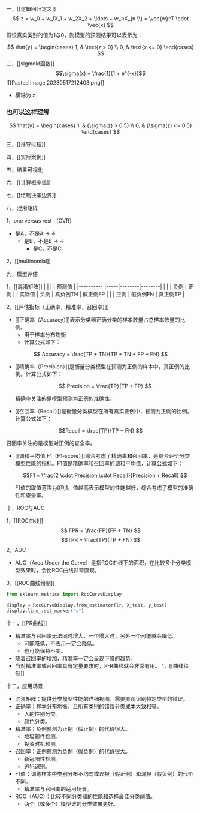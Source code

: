 一，[[逻辑回归定义]]
 $$
 z = w_0 + w_1X_1 + w_2X_2 + \ldots + w_nX_{n  \\}  = \vec{w}^T \cdot \vec{x}
 $$
 假设真实类别的值为1与0，则模型的预测结果可以表示为：

$$
\hat{y} = 
\begin{cases}
1, & \text{z > 0} \\
0, & \text{z <= 0}
\end{cases}
$$
二，[[sigmoid函数]]  
$$\sigma(x) = \frac{1}{1 + e^{-x}}$$
![[Pasted image 20230517212403.png]]

- 横轴为 z 

### 也可以这样理解
$$
\hat{y} = 
\begin{cases}
1, & {\sigma(z) > 0.5} \\
0, & {\sigma(z) <= 0.5}
\end{cases}
$$

三，[[推导过程]]

四，[[实际案例]]

五，结果可视化

六，[[计算概率值]]

七，[[绘制决策边界]]

八，混淆矩阵

1，one versus rest （OVR）
- 是A，不是A  → ↓
	- 是B，不是B → ↓
		- 是C，不是C

2，[[multinomial]]

九，模型评估

1，[[混淆矩阵]]
|              |      |          |  预测值  | 
|---------- |-----|--------|--------| 
|              |      |   负例   |   正例   |
| 实际值 | 负例 | 真负例TN | 假正例FP |
|              | 正例 | 假负例FN | 真正例TP |  


2，[[评估指标（正确率，精准率，召回率）]]


- [[正确率（Accuracy）]]表示分类器正确分类的样本数量占总样本数量的比例。
	- 用于样本分布均衡
	- 计算公式如下：

 $$ Accuracy = \frac{TP + TN}{TP + TN + FP + FN} $$

 

- [[精确率（Precision）]]是衡量分类模型在预测为正例的样本中，真正例的比例。计算公式如下：

  $$ Precision = \frac{TP}{TP + FP} $$

  精确率关注的是模型预测为正例的准确性。

- [[召回率（Recall）]]是衡量分类模型在所有真实正例中，预测为正例的比例。计算公式如下：

$$Recall = \frac{TP}{TP + FN} $$

  召回率关注的是模型对正例的查全率。

- [[调和平均值 F1（F1-score）]]综合考虑了精确率和召回率，是综合评价分类模型性能的指标。F1值是精确率和召回率的调和平均值，计算公式如下：

  $$F1 = \frac{2 \cdot Precision \cdot Recall}{Precision + Recall} $$

  F1值的取值范围为0到1，值越高表示模型的性能越好，综合考虑了模型的准确性和查全率。

十，ROC与AUC

1，[[ROC曲线]]
$$ FPR = \frac{FP}{FP + TN} $$
$$TPR = \frac{TP}{TP + FN} $$
2，AUC
- AUC（Area Under the Curve）是指ROC曲线下的面积，在比较多个分类模型效果时，会比ROC曲线非常直观。

3，[[ROC曲线绘制]]
```python
from sklearn.metrics import RocCurveDisplay

display = RocCurveDisplay.from_estimator(lr, X_test, y_test)
display.line_.set_marker("o")
```

十一，[[PR曲线]]

- 精准率与召回率无法同时增大，一个增大时，另外一个可能就会降低。
	- 可能降低，不表示一定会降低。
	- 也可能保持不变。
- 随着召回率的增加，精准率一定会呈现下降的趋势。
- 当对精准率或召回率具有定量要求时，P-R曲线就会非常有用。
1，[[曲线绘制]]

十二，应用场景

- 混淆矩阵：提供分类模型性能的详细视图，需要直观识别特定类型的错误。
- 正确率：样本分布均衡，且所有类别的错误分类成本大致相等。
	- 人的性别分类。
	- 颜色分类。
- 精准率：负例预测为正例（假正例）的代价很大。
	- 垃圾邮件检测。
	- 投资时机预测。
- 召回率：正例预测为负例（假负例）的代价很大。
	- 新冠阳性检测。
	- 逃犯识别。
- F1值：训练样本中类别分布不均匀或误报（假正例）和漏报（假负例）的代价不同。
	- 精准率与召回率的适用场景。
- ROC（AUC）：比较不同分类器的性能和选择最佳分类阈值。
	- 两个（或多个）模型谁的分类效果更好。

